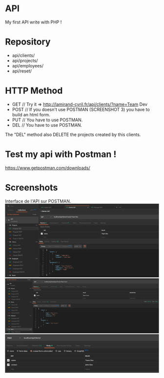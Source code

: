 # API

My first API write with PHP !

# Repository 

- api/clients/   
- api/projects/
- api/employees/
- api/reset/

# HTTP Method

- GET  // Try it => http://lamirand-cyril.fr/api/clients/?name=Team Dev
- POST // If you doesn't use POSTMAN (SCREENSHOT 3) you have to build an html form.
- PUT  // You have to use POSTMAN.
- DEL  // You have to use POSTMAN.

The "DEL" method also DELETE the projects created by this clients.

# Test my api with Postman !

https://www.getpostman.com/downloads/

# Screenshots

Interface de l'API sur POSTMAN.
![alt text](https://raw.githubusercontent.com/Alevhovic/api/master/Screenshot_1.PNG)
![alt text](https://raw.githubusercontent.com/Alevhovic/api/master/Screenshot_2.PNG)
![alt text](https://raw.githubusercontent.com/Alevhovic/api/master/Screenshot_3.PNG)
